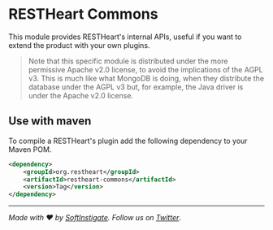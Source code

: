 
# RESTHeart Commons

This module provides RESTHeart's internal APIs, useful if you want to extend the product with your own plugins.

> Note that this specific module is distributed under the more permissive Apache v2.0 license, to avoid the implications of the AGPL v3. This is much like what MongoDB is doing, when they distribute the database under the AGPL v3 but, for example, the Java driver is under the Apache v2.0 license.

## Use with maven

To compile a RESTHeart's plugin add the following dependency to your Maven POM.

```xml
<dependency>
    <groupId>org.restheart</groupId>
    <artifactId>restheart-commons</artifactId>
    <version>Tag</version>
</dependency>
```

<hr />

_Made with :heart: by [SoftInstigate](http://www.softinstigate.com/). Follow us on [Twitter](https://twitter.com/softinstigate)_.



